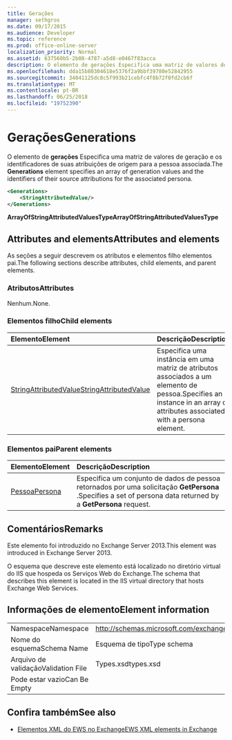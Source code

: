 ```yaml
---
title: Gerações
manager: sethgros
ms.date: 09/17/2015
ms.audience: Developer
ms.topic: reference
ms.prod: office-online-server
localization_priority: Normal
ms.assetid: 637560b5-2b08-4787-a5d8-e0467f83acca
description: O elemento de gerações Especifica uma matriz de valores de geração e os identificadores de suas atribuições de origem para a pessoa associada.
ms.openlocfilehash: dda15b80304618e5376f2a9bbf39780e52842955
ms.sourcegitcommit: 34041125dc8c5f993b21cebfc4f8b72f0fd2cb6f
ms.translationtype: MT
ms.contentlocale: pt-BR
ms.lasthandoff: 06/25/2018
ms.locfileid: "19752390"
---
```

# <a name="generations"></a><span data-ttu-id="38a28-103">Gerações</span><span class="sxs-lookup"><span data-stu-id="38a28-103">Generations</span></span>

<span data-ttu-id="38a28-104">O elemento de **gerações** Especifica uma matriz de valores de geração e os identificadores de suas atribuições de origem para a pessoa associada.</span><span class="sxs-lookup"><span data-stu-id="38a28-104">The **Generations** element specifies an array of generation values and the identifiers of their source attributions for the associated persona.</span></span> 
  
```XML
<Generations>
    <StringAttributedValue/>
</Generations>
```

 <span data-ttu-id="38a28-105">**ArrayOfStringAttributedValuesType**</span><span class="sxs-lookup"><span data-stu-id="38a28-105">**ArrayOfStringAttributedValuesType**</span></span>
## <a name="attributes-and-elements"></a><span data-ttu-id="38a28-106">Attributes and elements</span><span class="sxs-lookup"><span data-stu-id="38a28-106">Attributes and elements</span></span>

<span data-ttu-id="38a28-107">As seções a seguir descrevem os atributos e elementos filho elementos pai.</span><span class="sxs-lookup"><span data-stu-id="38a28-107">The following sections describe attributes, child elements, and parent elements.</span></span>
  
### <a name="attributes"></a><span data-ttu-id="38a28-108">Atributos</span><span class="sxs-lookup"><span data-stu-id="38a28-108">Attributes</span></span>

<span data-ttu-id="38a28-109">Nenhum.</span><span class="sxs-lookup"><span data-stu-id="38a28-109">None.</span></span>
  
### <a name="child-elements"></a><span data-ttu-id="38a28-110">Elementos filho</span><span class="sxs-lookup"><span data-stu-id="38a28-110">Child elements</span></span>

|<span data-ttu-id="38a28-111">**Elemento**</span><span class="sxs-lookup"><span data-stu-id="38a28-111">**Element**</span></span>|<span data-ttu-id="38a28-112">**Descrição**</span><span class="sxs-lookup"><span data-stu-id="38a28-112">**Description**</span></span>|
|:-----|:-----|
|[<span data-ttu-id="38a28-113">StringAttributedValue</span><span class="sxs-lookup"><span data-stu-id="38a28-113">StringAttributedValue</span></span>](stringattributedvalue.md) <br/> |<span data-ttu-id="38a28-114">Especifica uma instância em uma matriz de atributos associados a um elemento de pessoa.</span><span class="sxs-lookup"><span data-stu-id="38a28-114">Specifies an instance in an array of attributes associated with a persona element.</span></span>  <br/> |
   
### <a name="parent-elements"></a><span data-ttu-id="38a28-115">Elementos pai</span><span class="sxs-lookup"><span data-stu-id="38a28-115">Parent elements</span></span>

|<span data-ttu-id="38a28-116">**Elemento**</span><span class="sxs-lookup"><span data-stu-id="38a28-116">**Element**</span></span>|<span data-ttu-id="38a28-117">**Descrição**</span><span class="sxs-lookup"><span data-stu-id="38a28-117">**Description**</span></span>|
|:-----|:-----|
|[<span data-ttu-id="38a28-118">Pessoa</span><span class="sxs-lookup"><span data-stu-id="38a28-118">Persona</span></span>](persona.md) <br/> |<span data-ttu-id="38a28-119">Especifica um conjunto de dados de pessoa retornados por uma solicitação **GetPersona** .</span><span class="sxs-lookup"><span data-stu-id="38a28-119">Specifies a set of persona data returned by a **GetPersona** request.</span></span>  <br/> |
   
## <a name="remarks"></a><span data-ttu-id="38a28-120">Comentários</span><span class="sxs-lookup"><span data-stu-id="38a28-120">Remarks</span></span>

<span data-ttu-id="38a28-121">Este elemento foi introduzido no Exchange Server 2013.</span><span class="sxs-lookup"><span data-stu-id="38a28-121">This element was introduced in Exchange Server 2013.</span></span>
  
<span data-ttu-id="38a28-122">O esquema que descreve este elemento está localizado no diretório virtual do IIS que hospeda os Serviços Web do Exchange.</span><span class="sxs-lookup"><span data-stu-id="38a28-122">The schema that describes this element is located in the IIS virtual directory that hosts Exchange Web Services.</span></span>
  
## <a name="element-information"></a><span data-ttu-id="38a28-123">Informações de elemento</span><span class="sxs-lookup"><span data-stu-id="38a28-123">Element information</span></span>

|||
|:-----|:-----|
|<span data-ttu-id="38a28-124">Namespace</span><span class="sxs-lookup"><span data-stu-id="38a28-124">Namespace</span></span>  <br/> |http://schemas.microsoft.com/exchange/services/2006/types  <br/> |
|<span data-ttu-id="38a28-125">Nome do esquema</span><span class="sxs-lookup"><span data-stu-id="38a28-125">Schema Name</span></span>  <br/> |<span data-ttu-id="38a28-126">Esquema de tipo</span><span class="sxs-lookup"><span data-stu-id="38a28-126">Type schema</span></span>  <br/> |
|<span data-ttu-id="38a28-127">Arquivo de validação</span><span class="sxs-lookup"><span data-stu-id="38a28-127">Validation File</span></span>  <br/> |<span data-ttu-id="38a28-128">Types.xsd</span><span class="sxs-lookup"><span data-stu-id="38a28-128">types.xsd</span></span>  <br/> |
|<span data-ttu-id="38a28-129">Pode estar vazio</span><span class="sxs-lookup"><span data-stu-id="38a28-129">Can Be Empty</span></span>  <br/> ||
   
## <a name="see-also"></a><span data-ttu-id="38a28-130">Confira também</span><span class="sxs-lookup"><span data-stu-id="38a28-130">See also</span></span>



- [<span data-ttu-id="38a28-131">Elementos XML do EWS no Exchange</span><span class="sxs-lookup"><span data-stu-id="38a28-131">EWS XML elements in Exchange</span></span>](ews-xml-elements-in-exchange.md)

